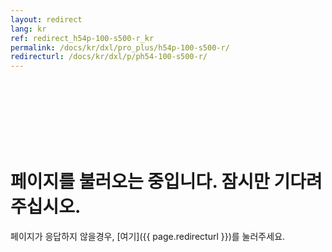 ```yaml
---
layout: redirect
lang: kr
ref: redirect_h54p-100-s500-r_kr
permalink: /docs/kr/dxl/pro_plus/h54p-100-s500-r/
redirecturl: /docs/kr/dxl/p/ph54-100-s500-r/
---
```


<br><br><br><br><br><br>
# 페이지를 불러오는 중입니다. 잠시만 기다려주십시오.
페이지가 응답하지 않을경우, [여기]({{ page.redirecturl }})를 눌러주세요.
